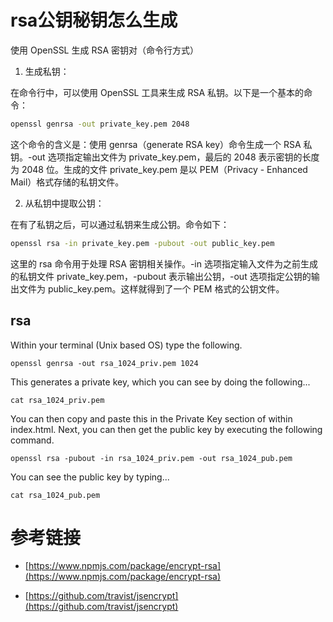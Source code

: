 # rsa公钥秘钥怎么生成

使用 OpenSSL 生成 RSA 密钥对（命令行方式）

1. 生成私钥：

在命令行中，可以使用 OpenSSL 工具来生成 RSA 私钥。以下是一个基本的命令：
```bash
openssl genrsa -out private_key.pem 2048
```
这个命令的含义是：使用 genrsa（generate RSA key）命令生成一个 RSA 私钥。-out 选项指定输出文件为 private_key.pem，最后的 2048 表示密钥的长度为 2048 位。生成的文件 private_key.pem 是以 PEM（Privacy - Enhanced Mail）格式存储的私钥文件。

2. 从私钥中提取公钥：

在有了私钥之后，可以通过私钥来生成公钥。命令如下：
```bash
openssl rsa -in private_key.pem -pubout -out public_key.pem
```
这里的 rsa 命令用于处理 RSA 密钥相关操作。-in 选项指定输入文件为之前生成的私钥文件 private_key.pem，-pubout 表示输出公钥，-out 选项指定公钥的输出文件为 public_key.pem。这样就得到了一个 PEM 格式的公钥文件。

## rsa

Within your terminal (Unix based OS) type the following.
```
openssl genrsa -out rsa_1024_priv.pem 1024
```
This generates a private key, which you can see by doing the following...
```
cat rsa_1024_priv.pem
```
You can then copy and paste this in the Private Key section of within index.html.
Next, you can then get the public key by executing the following command.
```
openssl rsa -pubout -in rsa_1024_priv.pem -out rsa_1024_pub.pem
```
You can see the public key by typing...
```
cat rsa_1024_pub.pem
```

# 参考链接

- [https://www.npmjs.com/package/encrypt-rsa](https://www.npmjs.com/package/encrypt-rsa)

- [https://github.com/travist/jsencrypt](https://github.com/travist/jsencrypt)
